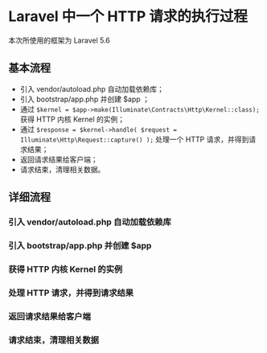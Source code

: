 # Laravel 中一个 HTTP 请求的执行过程

本次所使用的框架为 Laravel 5.6 

## 基本流程
* 引入 vendor/autoload.php 自动加载依赖库；
* 引入 bootstrap/app.php 并创建 $app ；
* 通过 `$kernel = $app->make(Illuminate\Contracts\Http\Kernel::class);` 获得 HTTP 内核 Kernel 的实例；
* 通过 `$response = $kernel->handle(
    $request = Illuminate\Http\Request::capture()
);` 处理一个 HTTP 请求，并得到请求结果；
* 返回请求结果给客户端；
* 请求结束，清理相关数据。

## 详细流程
### 引入 vendor/autoload.php 自动加载依赖库
### 引入 bootstrap/app.php 并创建 $app 
### 获得 HTTP 内核 Kernel 的实例
### 处理 HTTP 请求，并得到请求结果
### 返回请求结果给客户端
### 请求结束，清理相关数据

